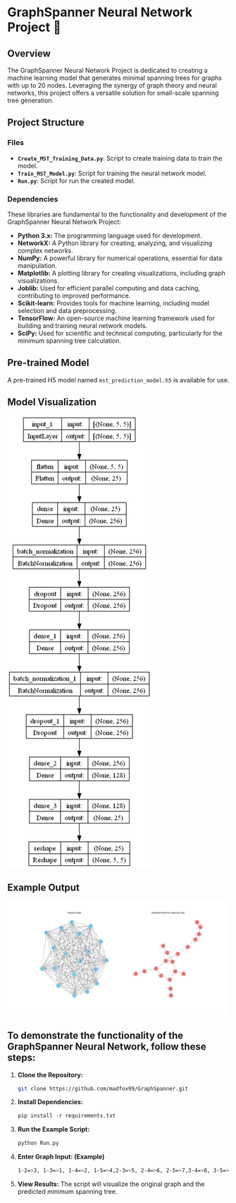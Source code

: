 # GraphSpanner Neural Network Project 🌳

## Overview
The GraphSpanner Neural Network Project is dedicated to creating a machine learning model that generates minimal spanning trees for graphs with up to 20 nodes. Leveraging the synergy of graph theory and neural networks, this project offers a versatile solution for small-scale spanning tree generation.

## Project Structure
### Files

- **`Create_MST_Training_Data.py`**: Script to create training data to train the model.
- **`Train_MST_Model.py`**: Script for training the neural network model.
- **`Run.py`**: Script for run the created model.

### Dependencies

These libraries are fundamental to the functionality and development of the GraphSpanner Neural Network Project:

- **Python 3.x:** The programming language used for development.
- **NetworkX:** A Python library for creating, analyzing, and visualizing complex networks.
- **NumPy:** A powerful library for numerical operations, essential for data manipulation.
- **Matplotlib:** A plotting library for creating visualizations, including graph visualizations.
- **Joblib:** Used for efficient parallel computing and data caching, contributing to improved performance.
- **Scikit-learn:** Provides tools for machine learning, including model selection and data preprocessing.
- **TensorFlow:** An open-source machine learning framework used for building and training neural network models.
- **SciPy:** Used for scientific and technical computing, particularly for the minimum spanning tree calculation.


## Pre-trained Model
A pre-trained H5 model named `mst_prediction_model.h5` is available for use.

## Model Visualization

![Model Visualization](img/model_visualization.png)

## Example Output

![Model Output](img/Figure_1.png)

## To demonstrate the functionality of the GraphSpanner Neural Network, follow these steps:

1. **Clone the Repository:**
   ```bash
   git clone https://github.com/madfox99/GraphSpanner.git
   ```
2. **Install Dependencies:**
   ```python
   pip install -r requirements.txt
   ```
4. **Run the Example Script:**
   ```python
   python Run.py
   ```
6. **Enter Graph Input: (Example)**
   ```bash
   1-2=>3, 1-3=>1, 1-4=>2, 1-5=>4,2-3=>5, 2-4=>6, 2-5=>7,3-4=>8, 3-5=>9,4-5=>10
   ```
8. **View Results:**
   The script will visualize the original graph and the predicted minimum spanning tree.
